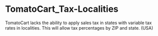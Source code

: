 # TomatoCart_Tax-Localities
TomatoCart lacks the ability to apply sales tax in states with variable tax rates in localities. This will allow tax percentages by ZIP and state. (USA)
